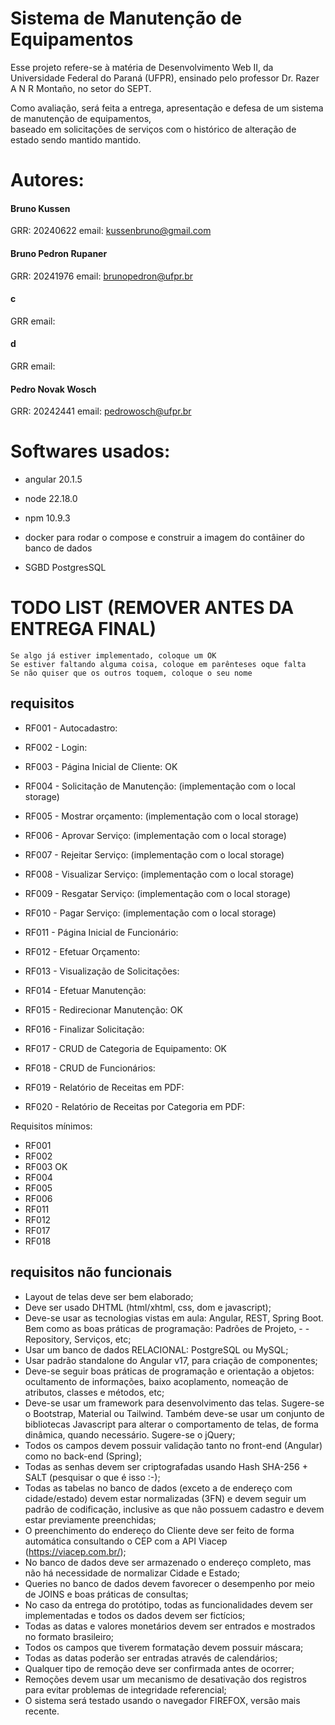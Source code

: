 # Sistema de Manutenção de Equipamentos

Esse projeto refere-se à matéria de Desenvolvimento Web II, da Universidade Federal do Paraná (UFPR),
ensinado pelo professor Dr. Razer A N R Montaño, no setor do SEPT.

Como avaliação, será feita a entrega, apresentação e defesa de um sistema de manutenção de equipamentos,  
baseado em solicitações de serviços com o histórico de alteração de estado sendo mantido mantido. 

# Autores:

#### Bruno Kussen
GRR: 20240622
email: kussenbruno@gmail.com

#### Bruno Pedron Rupaner
GRR: 20241976
email: brunopedron@ufpr.br

#### c
GRR
email:

#### d
GRR
email:

#### Pedro Novak Wosch
GRR: 20242441
email: pedrowosch@ufpr.br

# Softwares usados:

- angular 20.1.5

- node 22.18.0

- npm 10.9.3

- docker para rodar o compose e construir a imagem do contâiner do banco de dados

- SGBD PostgresSQL

# TODO LIST (REMOVER ANTES DA ENTREGA FINAL)

```
Se algo já estiver implementado, coloque um OK
Se estiver faltando alguma coisa, coloque em parênteses oque falta
Se não quiser que os outros toquem, coloque o seu nome
```
## requisitos
- RF001 - Autocadastro:

- RF002 - Login:

- RF003 - Página Inicial de Cliente: OK

- RF004 - Solicitação de Manutenção: (implementação com o local storage)

- RF005 - Mostrar orçamento: (implementação com o local storage)

- RF006 - Aprovar Serviço: (implementação com o local storage)

- RF007 - Rejeitar Serviço: (implementação com o local storage)

- RF008 - Visualizar Serviço: (implementação com o local storage)

- RF009 - Resgatar Serviço: (implementação com o local storage)

- RF010 - Pagar Serviço: (implementação com o local storage)

- RF011 - Página Inicial de Funcionário:

- RF012 - Efetuar Orçamento:

- RF013 - Visualização de Solicitações:

- RF014 - Efetuar Manutenção:

- RF015 - Redirecionar Manutenção: OK

- RF016 - Finalizar Solicitação:

- RF017 - CRUD de Categoria de Equipamento: OK

- RF018 - CRUD de Funcionários:

- RF019 - Relatório de Receitas em PDF:

- RF020 - Relatório de Receitas por Categoria em PDF:

Requisitos mínimos:

- RF001
- RF002
- RF003 OK
- RF004
- RF005
- RF006
- RF011
- RF012
- RF017
- RF018

## requisitos não funcionais

- Layout de telas deve ser bem elaborado;
- Deve ser usado DHTML (html/xhtml, css, dom e javascript);
- Deve-se usar as tecnologias vistas em aula: Angular, REST, Spring Boot. Bem como as boas práticas de programação: Padrões de Projeto, - - Repository, Serviços, etc;
- Usar um banco de dados RELACIONAL: PostgreSQL ou MySQL;
- Usar padrão standalone do Angular v17, para criação de componentes;
- Deve-se seguir boas práticas de programação e orientação a objetos: ocultamento de informações, baixo acoplamento, nomeação de atributos, classes e métodos, etc;
- Deve-se usar um framework para desenvolvimento das telas. Sugere-se o Bootstrap, Material ou Tailwind. Também deve-se usar um conjunto de bibliotecas Javascript para alterar o comportamento de telas, de forma dinâmica, quando necessário. Sugere-se o jQuery;
- Todos os campos devem possuir validação tanto no front-end (Angular) como no back-end (Spring);
- Todas as senhas devem ser criptografadas usando Hash SHA-256 + SALT (pesquisar o que é isso :-);
- Todas as tabelas no banco de dados (exceto a de endereço com cidade/estado) devem estar normalizadas (3FN) e devem seguir um padrão de codificação, inclusive as que não possuem cadastro e devem estar previamente preenchidas;
- O preenchimento do endereço do Cliente deve ser feito de forma automática consultando o CEP com a API Viacep (https://viacep.com.br/);
- No banco de dados deve ser armazenado o endereço completo, mas não há necessidade de normalizar Cidade e Estado;
- Queries no banco de dados devem favorecer o desempenho por meio de JOINS e boas práticas de consultas;
- No caso da entrega do protótipo, todas as funcionalidades devem ser implementadas  e todos os dados devem ser fictícios;
- Todas as datas e valores monetários devem ser entrados e mostrados no formato brasileiro;
- Todos os campos que tiverem formatação devem possuir máscara;
- Todas as datas poderão ser entradas através de calendários;
- Qualquer tipo de remoção deve ser confirmada antes de ocorrer;
- Remoções devem usar um mecanismo de desativação dos registros para evitar problemas de integridade referencial;
- O sistema será testado usando o navegador FIREFOX, versão mais recente.
